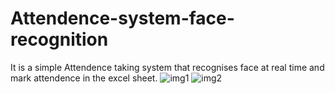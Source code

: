 # Attendence-system-face-recognition
It is a simple Attendence taking system that recognises face at real time and mark attendence in the excel sheet.
![img1](/attendence-sys/img/Screenshot(17).png)
![img2](/attendence-sys/img/Screenshot(13).png)
